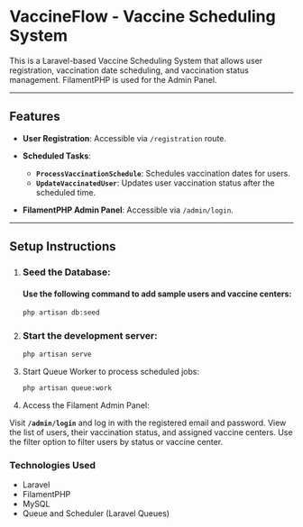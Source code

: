 # VaccineFlow - Vaccine Scheduling System

This is a Laravel-based Vaccine Scheduling System that allows user registration, vaccination date scheduling, and vaccination status management. FilamentPHP is used for the Admin Panel.

---

## Features

-   **User Registration**: Accessible via `/registration` route.
-   **Scheduled Tasks**:

    -   **`ProcessVaccinationSchedule`**: Schedules vaccination dates for users.
    -   **`UpdateVaccinatedUser`**: Updates user vaccination status after the scheduled time.

-   **FilamentPHP Admin Panel**: Accessible via `/admin/login`.

---

## Setup Instructions

1.  ### Seed the Database:

    #### Use the following command to add sample users and vaccine centers:

    ```bash
    php artisan db:seed
    ```

1.  ### Start the development server:

    ```bash
    php artisan serve
    ```

1.  Start Queue Worker to process scheduled jobs:

    ```bash
    php artisan queue:work
    ```

1.  Access the Filament Admin Panel:

Visit **`/admin/login`** and log in with the registered email and password.
View the list of users, their vaccination status, and assigned vaccine centers.
Use the filter option to filter users by status or vaccine center.

### Technologies Used

-   Laravel
-   FilamentPHP
-   MySQL
-   Queue and Scheduler (Laravel Queues)
